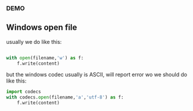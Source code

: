 ### DEMO

## Windows open file

usually we do like this:

```python

with open(filename,'w') as f:
    f.write(content)

```
but the windows codec usually is ASCII, will report error
wo we should do like this:

```python
import codecs
with codecs.open(filename,'a','utf-8') as f:
    f.write(content)
```
